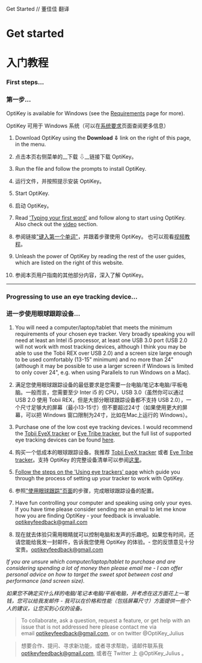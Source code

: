 Get Started // 董佳佳 翻译

# Get started

# 入门教程

### First steps...

### 第一步...

OptiKey is available for Windows (see the [Requirements](https://github.com/JuliusSweetland/OptiKey/wiki/Requirements) page for more).

OptiKey 可用于 Windows 系统（可以在[系统要求](https://github.com/JuliusSweetland/OptiKey/wiki/Requirements)页面查阅更多信息）

1. Download OptiKey using the __Download ⇩__ link on the right of this page, in the menu.

1. 点击本页右侧菜单的__下载 ⇩__链接下载 OptiKey。

2. Run the file and follow the prompts to install OptiKey.

2. 运行文件，并按照提示安装 OptiKey。

3. Start OptiKey.

3. 启动 OptiKey。

4. Read ['Typing your first word'](https://github.com/JuliusSweetland/OptiKey/wiki/Type-your-first-word) and follow along to start using OptiKey. Also check out the [video](https://github.com/JuliusSweetland/OptiKey/wiki/Videos) section.

4. 参阅链接["键入第一个单词"](https://github.com/JuliusSweetland/OptiKey/wiki/Type-your-first-word)，并跟着步骤使用 OptiKey。 也可以观看[视频教程](https://github.com/JuliusSweetland/OptiKey/wiki/Videos)。

5. Unleash the power of OptiKey by reading the rest of the user guides, which are listed on the right of this website.

5. 参阅本页用户指南的其他部分内容，深入了解 OptiKey。

<hr/>

### Progressing to use an eye tracking device...

### 进一步使用眼球跟踪设备...

1. You will need a computer/laptop/tablet that meets the minimum requirements of your chosen eye tracker. Very broadly speaking you will need at least an Intel i5 processor, at least one USB 3.0 port (USB 2.0 will not work with most tracking devices, although I think you may be able to use the Tobii REX over USB 2.0) and a screen size large enough to be used comfortably (13-15" minimum) and no more than 24" (although it may be possible to use a larger screen if Windows is limited to only cover 24", e.g. when using Parallels to run Windows on a Mac).

1. 满足您使用眼球跟踪设备的最低要求是您需要一台电脑/笔记本电脑/平板电脑。一般而言，您需要至少 Inter i5 的 CPU，USB 3.0（虽然你可以通过 USB 2.0 使用 Tobii REX，但是大部分眼球跟踪设备都不支持 USB 2.0），一个尺寸足够大的屏幕（最小13-15寸）但不要超过24寸（如果使用更大的屏幕，可以把 Windows 窗口限制为24寸，比如在Mac上运行的 Windows）。

2. Purchase one of the low cost eye tracking devices. I would recommend the [Tobii EyeX tracker](http://www.tobii.com/en/eye-experience/buy/) or [Eye Tribe tracker](https://theeyetribe.com/products/), but the full list of supported eye tracking devices can be found [here](https://github.com/JuliusSweetland/OptiKey/wiki/Supported-eye-trackers).

2. 购买一个低成本的眼球跟踪设备。我推荐 [Tobii EyeX tracker](http://www.tobii.com/en/eye-experience/buy/) 或者 [Eye Tribe tracker](https://theeyetribe.com/products/)。支持 OptiKey 的完整设备清单可以参阅[这里](https://github.com/JuliusSweetland/OptiKey/wiki/Supported-eye-trackers)。

3. [Follow the steps on the 'Using eye trackers' page](https://github.com/JuliusSweetland/OptiKey/wiki/Using-eye-trackers) which guide you through the process of setting up your tracker to work with OptiKey.

3. 参照["使用眼球跟踪"页面](https://github.com/JuliusSweetland/OptiKey/wiki/Using-eye-trackers)的步骤，完成眼球跟踪设备的配置。

4. Have fun controlling your computer and speaking using only your eyes. If you have time please consider sending me an email to let me know how you are finding OptiKey - your feedback is invaluable. [optikeyfeedback@gmail.com](mailto:optikeyfeedback@gmail.com)

4. 现在就去体验只需用眼睛就可以控制电脑和发声的乐趣吧。如果您有时间，还请您能给我发一封邮件，告诉我您使用 OptiKey 的体验。- 您的反馈意见十分宝贵。[optikeyfeedback@gmail.com](mailto:optikeyfeedback@gmail.com)

_If you are unsure which computer/laptop/tablet to purchase and are considering spending a lot of money then please email me - I can offer personal advice on how to target the sweet spot between cost and performance (and screen size)._

_如果您不确定买什么样的电脑/笔记本电脑/平板电脑，并考虑在这方面花上一笔钱，您可以给我发邮件 - 我可以在价格和性能（包括屏幕尺寸）方面提供一些个人的建议，让您买到心仪的设备。_

> To collaborate, ask a question, request a feature, or get help with an issue that is not addressed here please contact me via email [optikeyfeedback@gmail.com](mailto:optikeyfeedback@gmail.com), or on twitter @OptiKey_Julius

> 想要合作、提问、寻求新功能，或者寻求帮助，请邮件联系我 [optikeyfeedback@gmail.com](mailto:optikeyfeedback@gmail.com), 或者在 Twitter 上 @OptiKey_Julius 。
